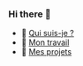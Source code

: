 ### Hi there 👋

<!--
**tofu93220/tofu93220** is a ✨ _special_ ✨ repository because its `README.md` (this file) appears on your GitHub profile.

Here are some ideas to get you started:

- 🔭 I’m currently working on ...
- 🌱 I’m currently learning ...
- 👯 I’m looking to collaborate on ...
- 🤔 I’m looking for help with ...
- 💬 Ask me about ...
- 📫 How to reach me: ...
- 😄 Pronouns: ...
- ⚡ Fun fact: ...
-->

+ 👨 [Qui suis-je ?](https://tofu93220.github.io/borismassoda.me/#intro)
+ 🏢 [Mon travail](https://tofu93220.github.io/borismassoda.me/#work)
+ 💙 [Mes projets](https://tofu93220.github.io/borismassoda.me/#about)

